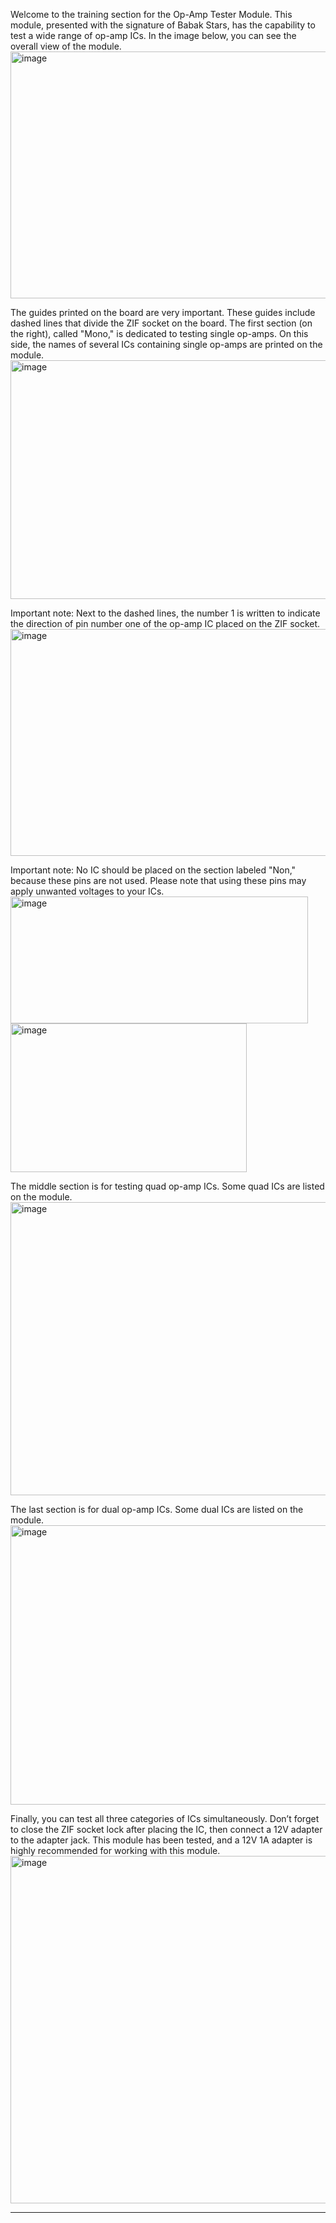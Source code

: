 Welcome to the training section for the Op-Amp Tester Module.
This module, presented with the signature of Babak Stars, has the capability to test a wide range of op-amp ICs. In the image below, you can see the overall view of the module.
<img width="570" height="395" alt="image" src="https://github.com/user-attachments/assets/b5f84dcb-dc2c-4587-8023-b557aa2658d7" />

The guides printed on the board are very important. These guides include dashed lines that divide the ZIF socket on the board.
The first section (on the right), called "Mono," is dedicated to testing single op-amps. On this side, the names of several ICs containing single op-amps are printed on the module.
 <img width="603" height="382" alt="image" src="https://github.com/user-attachments/assets/36efb584-367e-4f1e-a012-e567772adefc" />

Important note: Next to the dashed lines, the number 1 is written to indicate the direction of pin number one of the op-amp IC placed on the ZIF socket.
 <img width="975" height="363" alt="image" src="https://github.com/user-attachments/assets/e95e9342-d8d8-431a-977e-3cdc6f62121d" />

Important note: No IC should be placed on the section labeled "Non," because these pins are not used. Please note that using these pins may apply unwanted voltages to your ICs.
<img width="476" height="203" alt="image" src="https://github.com/user-attachments/assets/bc6bf497-90cf-4a73-932b-80a555f322f7" />  <img width="378" height="238" alt="image" src="https://github.com/user-attachments/assets/ab7e4489-d85f-41d3-a3dc-28e4a53f19e8" />


The middle section is for testing quad op-amp ICs. Some quad ICs are listed on the module.
 <img width="672" height="469" alt="image" src="https://github.com/user-attachments/assets/923b96b2-77ec-49bc-8b9e-c8a44231fd91" />

The last section is for dual op-amp ICs. Some dual ICs are listed on the module.
<img width="663" height="447" alt="image" src="https://github.com/user-attachments/assets/93215ff4-da44-445b-9f67-5725b5850b61" />

 
Finally, you can test all three categories of ICs simultaneously. Don’t forget to close the ZIF socket lock after placing the IC, then connect a 12V adapter to the adapter jack.
This module has been tested, and a 12V 1A adapter is highly recommended for working with this module.
 <img width="909" height="556" alt="image" src="https://github.com/user-attachments/assets/688c02d6-d0ab-4e98-b8fd-b9fe9c731160" />

****
